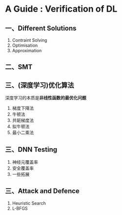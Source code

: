 # A Guide : Verification of DL

## 一、Different Solutions
1. Contraint Solving
2. Optimisation
3. Approximation


## 二、SMT

## 三、(深度学习)优化算法
深度学习的本质是**非线性函数的最优化问题**

1. 梯度下降法
2. 牛顿法
3. 共轭梯度法
4. 拟牛顿法
5. 最小二乘法


## 三、DNN Testing

1. 神经元覆盖率
2. 安全覆盖率
3. 一些拓展

## 三、Attack and Defence
1. Heuristic Search
2. L-BFGS



